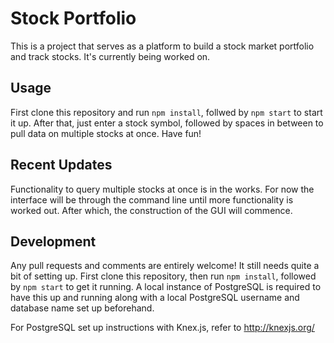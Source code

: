 # Stock Portfolio

This is a project that serves as a platform to build a stock market portfolio and track stocks. It's currently being worked on. 

## Usage

First clone this repository and run `npm install`, follwed by `npm start` to start it up. After that, just enter a stock symbol, followed by spaces in between to pull data on multiple stocks at once. Have fun!

## Recent Updates

Functionality to query multiple stocks at once is in the works. For now the interface will be through the command line until more functionality is worked out. After which, the construction of the GUI will commence.

## Development

Any pull requests and comments are entirely welcome! It still needs quite a bit of setting up. First clone this repository, then run `npm install`, followed by `npm start` to get it running. A local instance of PostgreSQL is required to have this up and running along with a local PostgreSQL username and database name set up beforehand.

For PostgreSQL set up instructions with Knex.js, refer to http://knexjs.org/